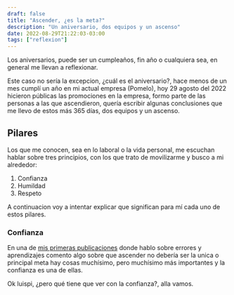 ```yaml
---
draft: false
title: "Ascender, ¿es la meta?"
description: "Un aniversario, dos equipos y un ascenso"
date: 2022-08-29T21:22:03-03:00
tags: ["reflexion"]
---
```

Los aniversarios, puede ser un cumpleaños, fin año o cualquiera sea, en general me llevan a reflexionar.

Este caso no sería la excepcion, ¿cuál es el aniversario?, hace menos de un mes cumplí un año en mi actual empresa 
(Pomelo), hoy 29 agosto del 2022 hicieron públicas las promociones en la empresa, formo parte de las personas a las que 
ascendieron, quería escribir algunas conclusiones que me llevo de estos más 365 días, dos equipos y un ascenso.

## Pilares
Los que me conocen, sea en lo laboral o la vida personal, me escuchan hablar sobre tres principios, con los que trato de 
movilizarme y busco a mi alrededor:
1. Confianza
2. Humildad
3. Respeto

A continuacion voy a intentar explicar que significan para mí cada uno de estos pilares.

### Confianza
En una de [mis primeras publicaciones](https://luispe.github.io/blog/posts/mistakes-and-learnings/) donde hablo sobre 
errores y aprendizajes comento algo sobre que ascender no debería ser la unica o principal meta hay cosas muchísimo, pero
muchísimo más importantes y la confianza es una de ellas.

Ok luispi, ¿pero qué tiene que ver con la confianza?, alla vamos.

